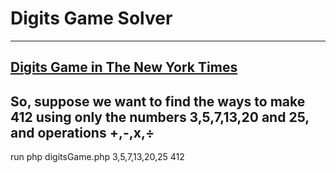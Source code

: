 # Digits Game Solver
---
[Digits Game in The New York Times](https://www.nytimes.com/games/digits)
---
So, suppose we want to find the ways to make 412 using only the numbers 3,5,7,13,20 and 25, and operations +,-,x,÷
---
run 
	php digitsGame.php 3,5,7,13,20,25 412
